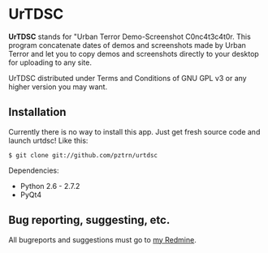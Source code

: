 # UrTDSC

**UrTDSC** stands for "Urban Terror Demo-Screenshot C0nc4t3c4t0r. This program concatenate dates of demos and screenshots made by Urban Terror and let you to copy demos and screenshots directly to your desktop for uploading to any site.

UrTDSC distributed under Terms and Conditions of GNU GPL v3 or any higher version you may want.

## Installation
Currently there is no way to install this app. Just get fresh source code and launch urtdsc! Like this:

    $ git clone git://github.com/pztrn/urtdsc

Dependencies:
  * Python 2.6 - 2.7.2
  * PyQt4

## Bug reporting, suggesting, etc.
All bugreports and suggestions must go to [my Redmine](http://dev.pztrn.ru/projects/urtdsc/).